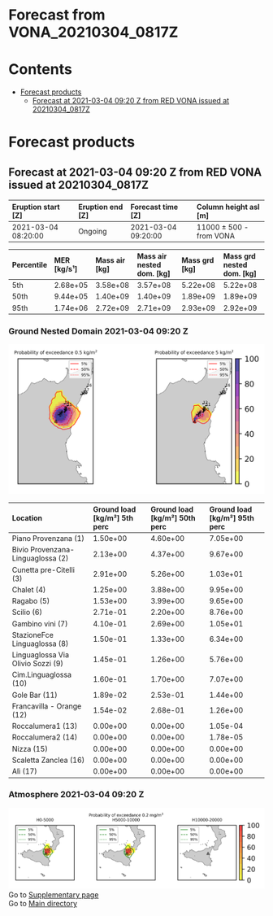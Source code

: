 
Forecast from VONA_20210304_0817Z
=================================

Contents
========

* [Forecast products](#forecast-products)
	* [Forecast at 2021-03-04 09:20 Z from RED VONA issued at 20210304_0817Z](#forecast-at-2021-03-04-0920-z-from-red-vona-issued-at-20210304_0817z)

# Forecast products

## Forecast at 2021-03-04 09:20 Z from RED VONA issued at 20210304_0817Z
  

|Eruption start [Z]|Eruption end [Z]|Forecast time [Z]|Column height asl [m]|
| :--- | :--- | :--- | :--- |
|2021-03-04 08:20:00|Ongoing|2021-03-04 09:20:00|11000 ± 500 - from VONA|
  
  

|Percentile|MER [kg/s¹]|Mass air [kg]|Mass air nested dom. [kg]|Mass grd [kg]|Mass grd nested dom. [kg]|
| :--- | :--- | :--- | :--- | :--- | :--- |
|5th|2.68e+05|3.58e+08|3.57e+08|5.22e+08|5.22e+08|
|50th|9.44e+05|1.40e+09|1.40e+09|1.89e+09|1.89e+09|
|95th|1.74e+06|2.72e+09|2.71e+09|2.93e+09|2.92e+09|
  

### Ground Nested Domain 2021-03-04 09:20 Z
  
![](./figures/probability_grd_2021_03_04_0920_grid_1_1.png)  
  
  
  
  
  
  
  
  
  
  
  
  
  
  
  
  

|Location|Ground load [kg/m²] 5th perc|Ground load [kg/m²] 50th perc|Ground load [kg/m²] 95th perc|
| :--- | :--- | :--- | :--- |
|Piano Provenzana (1)|1.50e+00|4.60e+00|7.05e+00|
|Bivio Provenzana-Linguaglossa (2)|2.13e+00|4.37e+00|9.67e+00|
|Cunetta pre-Citelli (3)|2.91e+00|5.26e+00|1.03e+01|
|Chalet (4)|1.25e+00|3.88e+00|9.95e+00|
|Ragabo (5)|1.53e+00|3.99e+00|9.65e+00|
|Scilio (6)|2.71e-01|2.20e+00|8.76e+00|
|Gambino vini (7)|4.10e-01|2.69e+00|1.05e+01|
|StazioneFce Linguaglossa (8)|1.50e-01|1.33e+00|6.34e+00|
|Linguaglossa Via Olivio Sozzi (9)|1.45e-01|1.26e+00|5.76e+00|
|Cim.Linguaglossa (10)|1.60e-01|1.70e+00|7.07e+00|
|Gole Bar (11)|1.89e-02|2.53e-01|1.44e+00|
|Francavilla - Orange (12)|1.54e-02|2.68e-01|1.26e+00|
|Roccalumera1 (13)|0.00e+00|0.00e+00|1.05e-04|
|Roccalumera2 (14)|0.00e+00|0.00e+00|1.78e-05|
|Nizza (15)|0.00e+00|0.00e+00|0.00e+00|
|Scaletta Zanclea (16)|0.00e+00|0.00e+00|0.00e+00|
|Alì (17)|0.00e+00|0.00e+00|0.00e+00|
  

### Atmosphere 2021-03-04 09:20 Z
  
![](./figures/probability_air_2021_03_04_0920_grid_2_conclev_1_1.png)  
Go to [Supplementary page](Supplementary_page.md)  
Go to [Main directory](https://github.com/federicapardini/Real_time_ash_forecast)
